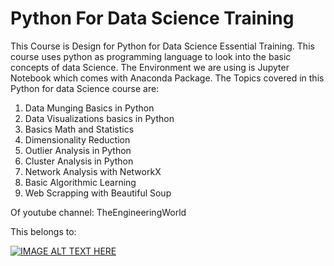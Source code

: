 # Python For Data Science Training

This Course is Design for Python for Data Science Essential Training. This course uses python as programming language to look into the basic concepts of data Science. The Environment we are using is Jupyter Notebook which comes with Anaconda Package. The Topics covered in this Python for data Science course are:

1. Data Munging Basics in Python
2. Data Visualizations basics in Python
3. Basics Math and Statistics
4. Dimensionality Reduction
5. Outlier Analysis in Python
6. Cluster Analysis in Python
7. Network Analysis with NetworkX
8. Basic Algorithmic Learning
9. Web Scrapping with Beautiful Soup

Of youtube channel: TheEngineeringWorld

This belongs to:

[![IMAGE ALT TEXT HERE](https://i.ytimg.com/vi/Uct_EbThV1E/hqdefault.jpg?sqp=-oaymwEXCNACELwBSFryq4qpAwkIARUAAIhCGAE=&rs=AOn4CLDkq82usbbNou1wqYpdwsgkb69zxA)](https://www.youtube.com/playlist?list=PLZ7s-Z1aAtmIbaEj_PtUqkqdmI1k7libK)

